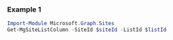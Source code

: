### Example 1
```powershell
Import-Module Microsoft.Graph.Sites
Get-MgSiteListColumn -SiteId $siteId -ListId $listId
```

